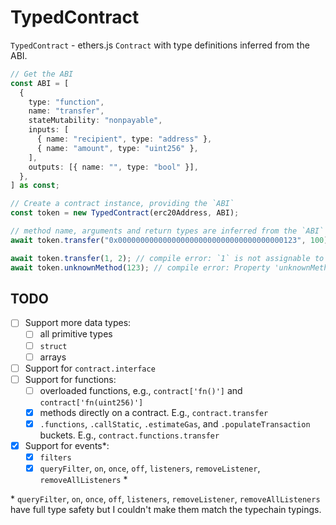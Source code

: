 # TypedContract

`TypedContract` - ethers.js `Contract` with type definitions inferred from the ABI.

```ts
// Get the ABI
const ABI = [
  {
    type: "function",
    name: "transfer",
    stateMutability: "nonpayable",
    inputs: [
      { name: "recipient", type: "address" },
      { name: "amount", type: "uint256" },
    ],
    outputs: [{ name: "", type: "bool" }],
  },
] as const;

// Create a contract instance, providing the `ABI`
const token = new TypedContract(erc20Address, ABI);

// method name, arguments and return types are inferred from the `ABI`
await token.transfer("0x0000000000000000000000000000000000000123", 100);

await token.transfer(1, 2); // compile error: `1` is not assignable to address
await token.unknownMethod(123); // compile error: Property 'unknownMethod' does not exist
```

## TODO

- [ ] Support more data types:
  - [ ] all primitive types
  - [ ] `struct`
  - [ ] arrays
- [ ] Support for `contract.interface`
- [ ] Support for functions:
  - [ ] overloaded functions, e.g., `contract['fn()']` and `contract['fn(uint256)']`
  - [x] methods directly on a contract. E.g., `contract.transfer`
  - [x] `.functions`, `.callStatic`, `.estimateGas`, and `.populateTransaction` buckets. E.g., `contract.functions.transfer`
- [x] Support for events\*:
  - [x] `filters`
  - [x] `queryFilter`, `on`, `once`, `off`, `listeners`, `removeListener`, `removeAllListeners` \*

\* `queryFilter`, `on`, `once`, `off`, `listeners`, `removeListener`, `removeAllListeners` have full type safety but I couldn't make them match the typechain typings.
